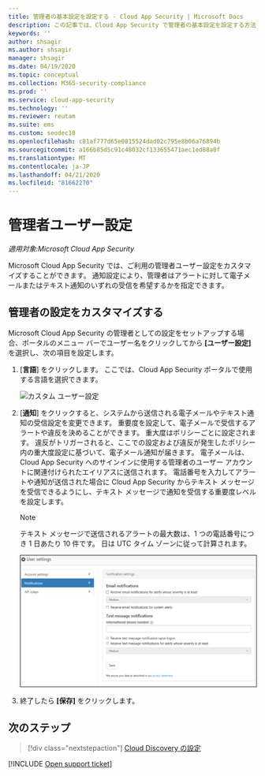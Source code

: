 ```yaml
---
title: 管理者の基本設定を設定する - Cloud App Security | Microsoft Docs
description: この記事では、Cloud App Security で管理者の基本設定を設定する方法について説明します。
keywords: ''
author: shsagir
ms.author: shsagir
manager: shsagir
ms.date: 04/19/2020
ms.topic: conceptual
ms.collection: M365-security-compliance
ms.prod: ''
ms.service: cloud-app-security
ms.technology: ''
ms.reviewer: reutam
ms.suite: ems
ms.custom: seodec18
ms.openlocfilehash: c81af777d65e0815524dad02c795e8b06a76894b
ms.sourcegitcommit: a166b85d5c91c48032cf133655471aec1ed88a0f
ms.translationtype: MT
ms.contentlocale: ja-JP
ms.lasthandoff: 04/21/2020
ms.locfileid: "81662270"
---
```

# <a name="admin-user-settings"></a>管理者ユーザー設定

*適用対象:Microsoft Cloud App Security*

Microsoft Cloud App Security では、ご利用の管理者ユーザー設定をカスタマイズすることができます。 通知設定により、管理者はアラートに対して電子メールまたはテキスト通知のいずれの受信を希望するかを指定できます。

## <a name="customize-your-admin-settings"></a><a name="Adminsettings"></a>管理者の設定をカスタマイズする

Microsoft Cloud App Security の管理者としての設定をセットアップする場合、ポータルのメニュー バーでユーザー名をクリックしてから **[ユーザー設定]** を選択し、次の項目を設定します。

1. [**言語**] をクリックします。 ここでは、Cloud App Security ポータルで使用する言語を選択できます。

    ![カスタム ユーザー設定](media/custom-language-settings.png)

2. [**通知**] をクリックすると、システムから送信される電子メールやテキスト通知の受信設定を変更できます。  重要度を設定して、電子メールで受信するアラートや違反を決めることができます。 重大度はポリシーごとに設定されます。 違反がトリガーされると、ここでの設定および違反が発生したポリシー内の重大度設定に基づいて、電子メール通知が届きます。 電子メールは、Cloud App Security へのサインインに使用する管理者のユーザー アカウントに関連付けられたエイリアスに送信されます。 電話番号を入力してアラートや通知が送信された場合に Cloud App Security からテキスト メッセージを受信できるようにし、テキスト メッセージで通知を受信する重要度レベルを設定します。

    > [!NOTE]
    > テキスト メッセージで送信されるアラートの最大数は、1 つの電話番号につき 1 日あたり 10 件です。 日は UTC タイム ゾーンに従って計算されます。

    ![通知設定](media/notification-settings.png)

3. 終了したら **[保存]** をクリックします。

## <a name="next-steps"></a>次のステップ

> [!div class="nextstepaction"]
> [Cloud Discovery の設定](set-up-cloud-discovery.md)

[!INCLUDE [Open support ticket](includes/support.md)]
